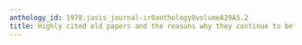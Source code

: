 ```yaml
---
anthology_id: 1978.jasis_journal-ir0anthology0volumeA29A5.2
title: Highly cited old papers and the reasons why they continue to be cited
---
```

